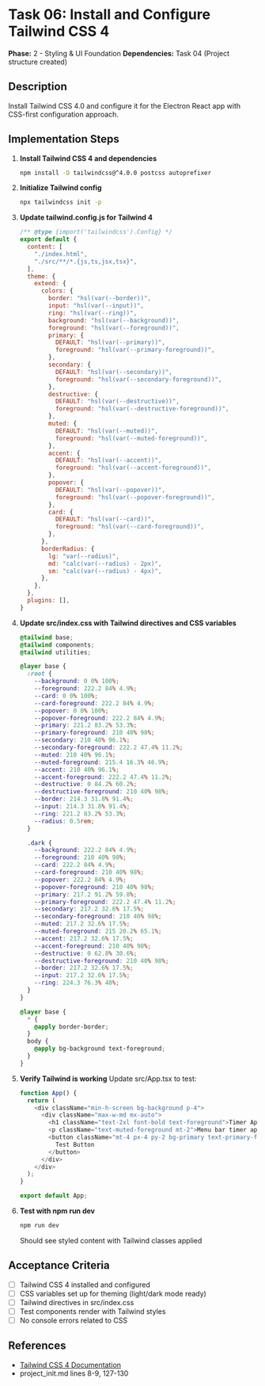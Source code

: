 # Task 06: Install and Configure Tailwind CSS 4

**Phase:** 2 - Styling & UI Foundation
**Dependencies:** Task 04 (Project structure created)

## Description
Install Tailwind CSS 4.0 and configure it for the Electron React app with CSS-first configuration approach.

## Implementation Steps

1. **Install Tailwind CSS 4 and dependencies**
   ```bash
   npm install -D tailwindcss@^4.0.0 postcss autoprefixer
   ```

2. **Initialize Tailwind config**
   ```bash
   npx tailwindcss init -p
   ```

3. **Update tailwind.config.js for Tailwind 4**
   ```javascript
   /** @type {import('tailwindcss').Config} */
   export default {
     content: [
       "./index.html",
       "./src/**/*.{js,ts,jsx,tsx}",
     ],
     theme: {
       extend: {
         colors: {
           border: "hsl(var(--border))",
           input: "hsl(var(--input))",
           ring: "hsl(var(--ring))",
           background: "hsl(var(--background))",
           foreground: "hsl(var(--foreground))",
           primary: {
             DEFAULT: "hsl(var(--primary))",
             foreground: "hsl(var(--primary-foreground))",
           },
           secondary: {
             DEFAULT: "hsl(var(--secondary))",
             foreground: "hsl(var(--secondary-foreground))",
           },
           destructive: {
             DEFAULT: "hsl(var(--destructive))",
             foreground: "hsl(var(--destructive-foreground))",
           },
           muted: {
             DEFAULT: "hsl(var(--muted))",
             foreground: "hsl(var(--muted-foreground))",
           },
           accent: {
             DEFAULT: "hsl(var(--accent))",
             foreground: "hsl(var(--accent-foreground))",
           },
           popover: {
             DEFAULT: "hsl(var(--popover))",
             foreground: "hsl(var(--popover-foreground))",
           },
           card: {
             DEFAULT: "hsl(var(--card))",
             foreground: "hsl(var(--card-foreground))",
           },
         },
         borderRadius: {
           lg: "var(--radius)",
           md: "calc(var(--radius) - 2px)",
           sm: "calc(var(--radius) - 4px)",
         },
       },
     },
     plugins: [],
   }
   ```

4. **Update src/index.css with Tailwind directives and CSS variables**
   ```css
   @tailwind base;
   @tailwind components;
   @tailwind utilities;

   @layer base {
     :root {
       --background: 0 0% 100%;
       --foreground: 222.2 84% 4.9%;
       --card: 0 0% 100%;
       --card-foreground: 222.2 84% 4.9%;
       --popover: 0 0% 100%;
       --popover-foreground: 222.2 84% 4.9%;
       --primary: 221.2 83.2% 53.3%;
       --primary-foreground: 210 40% 98%;
       --secondary: 210 40% 96.1%;
       --secondary-foreground: 222.2 47.4% 11.2%;
       --muted: 210 40% 96.1%;
       --muted-foreground: 215.4 16.3% 46.9%;
       --accent: 210 40% 96.1%;
       --accent-foreground: 222.2 47.4% 11.2%;
       --destructive: 0 84.2% 60.2%;
       --destructive-foreground: 210 40% 98%;
       --border: 214.3 31.8% 91.4%;
       --input: 214.3 31.8% 91.4%;
       --ring: 221.2 83.2% 53.3%;
       --radius: 0.5rem;
     }

     .dark {
       --background: 222.2 84% 4.9%;
       --foreground: 210 40% 98%;
       --card: 222.2 84% 4.9%;
       --card-foreground: 210 40% 98%;
       --popover: 222.2 84% 4.9%;
       --popover-foreground: 210 40% 98%;
       --primary: 217.2 91.2% 59.8%;
       --primary-foreground: 222.2 47.4% 11.2%;
       --secondary: 217.2 32.6% 17.5%;
       --secondary-foreground: 210 40% 98%;
       --muted: 217.2 32.6% 17.5%;
       --muted-foreground: 215 20.2% 65.1%;
       --accent: 217.2 32.6% 17.5%;
       --accent-foreground: 210 40% 98%;
       --destructive: 0 62.8% 30.6%;
       --destructive-foreground: 210 40% 98%;
       --border: 217.2 32.6% 17.5%;
       --input: 217.2 32.6% 17.5%;
       --ring: 224.3 76.3% 48%;
     }
   }

   @layer base {
     * {
       @apply border-border;
     }
     body {
       @apply bg-background text-foreground;
     }
   }
   ```

5. **Verify Tailwind is working**
   Update src/App.tsx to test:
   ```typescript
   function App() {
     return (
       <div className="min-h-screen bg-background p-4">
         <div className="max-w-md mx-auto">
           <h1 className="text-2xl font-bold text-foreground">Timer App</h1>
           <p className="text-muted-foreground mt-2">Menu bar timer application</p>
           <button className="mt-4 px-4 py-2 bg-primary text-primary-foreground rounded-md">
             Test Button
           </button>
         </div>
       </div>
     );
   }

   export default App;
   ```

6. **Test with npm run dev**
   ```bash
   npm run dev
   ```
   Should see styled content with Tailwind classes applied

## Acceptance Criteria
- [ ] Tailwind CSS 4 installed and configured
- [ ] CSS variables set up for theming (light/dark mode ready)
- [ ] Tailwind directives in src/index.css
- [ ] Test components render with Tailwind styles
- [ ] No console errors related to CSS

## References
- [Tailwind CSS 4 Documentation](https://tailwindcss.com/docs)
- project_init.md lines 8-9, 127-130
